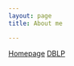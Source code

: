 ```yaml
---
layout: page
title: About me

---
```



[Homepage](https://research.vmware.com/researchers/ittai-abraham)
[DBLP](https://dblp.uni-trier.de/pers/hd/a/Abraham:Ittai)

